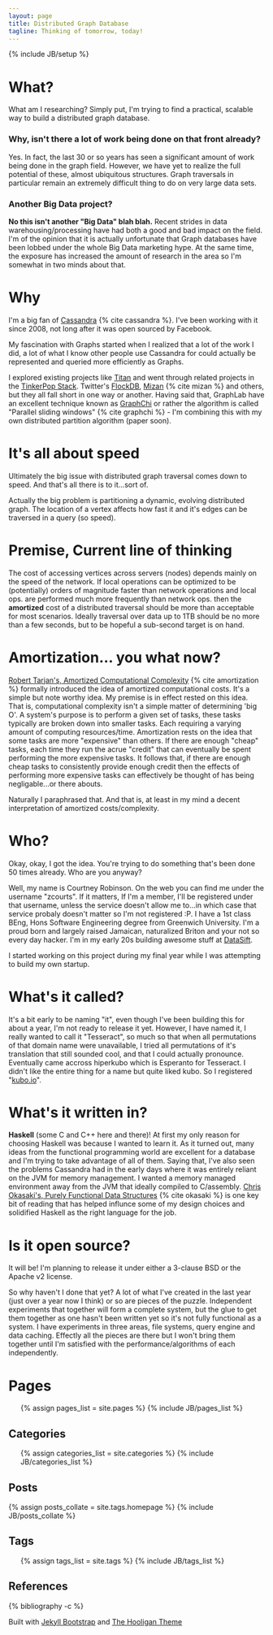 ```yaml
---
layout: page
title: Distributed Graph Database
tagline: Thinking of tomorrow, today!
---
```

{% include JB/setup %}


# What?

What am I researching? Simply put, I'm trying to find a practical, scalable way to build a distributed graph database.

### Why, isn't there a lot of work being done on that front already?

Yes. In fact, the last 30 or so years has seen a significant amount of work being done in the graph field. However, we have yet to realize the full potential of these, almost ubiquitous structures. Graph traversals in particular remain an extremely difficult thing to do on very large data sets.

### Another Big Data project?

__No this isn't another "Big Data" blah blah.__ Recent strides in data warehousing/processing have had both a good and bad impact on the field. I'm of the opinion that it is actually unfortunate that Graph databases have been lobbed under the whole Big Data marketing hype. At the same time, the exposure has increased the amount of research in the area so I'm somewhat in two minds about that.

# Why

I'm a big fan of [Cassandra](http://cassandra.apache.org) {% cite cassandra %}. I've been working with it since 2008, not long after it was open sourced by Facebook.

My fascination with Graphs started when I realized that a lot of the work I did, a lot of what I know other people use Cassandra for could actually be represented and queried more efficiently as Graphs.

I explored existing projects like [Titan](http://thinkaurelius.github.io/titan/) and went through related projects in the [TinkerPop Stack](http://www.tinkerpop.com/).
Twitter's [FlockDB](https://github.com/twitter/flockdb), [Mizan](http://thegraphsblog.wordpress.com/the-graph-blog/mizan/) {% cite mizan %} and others, but they all fall short in one way or another. Having said that, GraphLab have an excellent technique known as [GraphChi](http://graphlab.org/graphchi/) or rather the algorithm is called "Parallel sliding windows" {% cite graphchi %} - I'm combining this with my own distributed partition algorithm (paper soon).

# It's all about speed

Ultimately the big issue with distributed graph traversal comes down to speed. And that's all there is to it...sort of.

Actually the big problem is partitioning a dynamic, evolving distributed graph. The location of a vertex affects how fast it and it's edges can be traversed in a query (so speed).

# Premise, Current line of thinking

The cost of accessing vertices across servers (nodes) depends mainly on the speed of the network. If local operations can be optimized to be (potentially) orders of magnitude faster than network operations and local ops. are performed much more frequently than network ops. then the __amortized__ cost of a distributed traversal should be more than acceptable for most scenarios.  Ideally traversal over data up to 1TB should be no more than a few seconds, but to be hopeful a sub-second target is on hand.

# Amortization... you what now?

[Robert Tarjan's, Amortized Computational Complexity]( /papers/Amortized%20Computational%20Complexity.pdf ) {% cite amortization %} formally introduced the idea of amortized computational costs. It's a simple but note worthy idea. My premise is in effect rested on this idea. That is, computational complexity isn't a simple matter of determining 'big O'. A system's purpose is to perform a given set of tasks, these tasks typically are broken down into smaller tasks. Each requiring a varying amount of computing resources/time. Amortization rests on the idea that some tasks are more "expensive" than others. If there are enough "cheap" tasks, each time they run the acrue "credit" that can eventually be spent performing the more expensive tasks. It follows that, if there are enough cheap tasks to consistently provide enough credit then the effects of performing more expensive tasks can effectively be thought of has being negligable...or there abouts.

Naturally I paraphrased that. And that is, at least in my mind a decent interpretation of amortized costs/complexity.

# Who?

Okay, okay, I got the idea. You're trying to do something that's been done 50 times already. Who are you anyway?

Well, my name is Courtney Robinson. On the web you can find me under the username "zcourts". If it matters, If I'm a member, I'll be registered under that username, unless the service doesn't allow me to...in which case that service probaly doesn't matter so I'm not registered :P.
I have a 1st class BEng, Hons Software Engineering degree from Greenwich University. I'm a proud born and largely raised Jamaican, naturalized Briton and your not so every day hacker. I'm in my early 20s building awesome stuff at [DataSift](http://datasift.com).

I started working on this project during my final year while I was attempting to build my own startup.

# What's it called?

It's a bit early to be naming "it", even though I've been building this for about a year, I'm not ready to release it yet. However, I have named it, I really wanted to call it "Tesseract", so much so that when all permutations of that domain name were unavailable, I tried all permutations of it's translation that still sounded cool, and that I could actually pronounce. Eventually came accross hiperkubo which is Esperanto for Tesseract. I didn't like the entire thing for a name but quite liked kubo. So I registered "[kubo.io](http://kubo.io)".

# What's it written in?

__Haskell__ (some C and C++ here and there)! At first my only reason for choosing Haskell was because I wanted to learn it. As it turned out, many ideas from the functional programming world are excellent for a database and I'm trying to take advantage of all of them. Saying that, I've also seen the problems Cassandra had in the early days where it was entirely reliant on the JVM for memory management. I wanted a memory managed environment away from the JVM that ideally compiled to C/assembly. [Chris Okasaki's, Purely Functional Data Structures]( /papers/okasaki.pdf ) {% cite okasaki %} is one key bit of reading that has helped influnce some of my design choices and solidified Haskell as the right language for the job.

# Is it open source?

It will be! I'm planning to release it under either a 3-clause BSD or the Apache v2 license. 

So why haven't I done that yet? A lot of what I've created in the last year (just over a year now I think) or so are pieces of the puzzle. Independent experiments that together will form a complete system, but the glue to get them together as one hasn't been written yet so it's not fully functional as a system. I have experiments in three areas, file systems, query engine and data caching. Effectly all the pieces are there but I won't bring them together until I'm satisfied with the performance/algorithms of each independently.

# Pages

<ul>
  {% assign pages_list = site.pages %}
  {% include JB/pages_list %}
</ul>

## Categories

<ul>
  {% assign categories_list = site.categories %}
  {% include JB/categories_list %}
</ul>

## Posts
<div>
{% assign posts_collate = site.tags.homepage %}
{% include JB/posts_collate %}
</div>

## Tags

<ul>
  {% assign tags_list = site.tags %}
  {% include JB/tags_list %}
</ul>

## References

{% bibliography -c %}


Built with <a href="http://jekyllbootstrap.com" target="_blank">Jekyll Bootstrap</a> and <a href="http://github.com/dhulihan/hooligan" target="_blank">The Hooligan Theme</a>